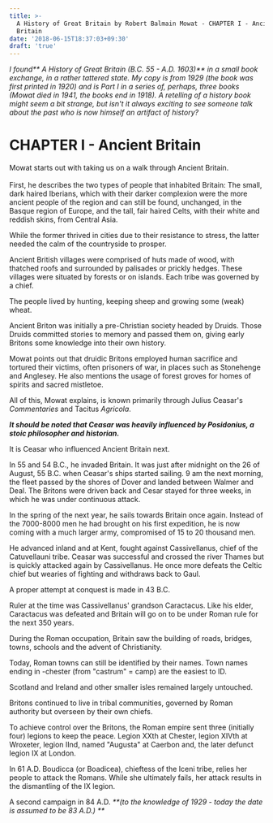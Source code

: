 ```yaml
---
title: >-
  A History of Great Britain by Robert Balmain Mowat - CHAPTER I - Ancient
  Britain
date: '2018-06-15T18:37:03+09:30'
draft: 'true'
---
```

_I found** A History of Great Britain (B.C. 55 - A.D. 1603)** in a small book exchange, in a rather tattered state. My copy is from 1929 (the book was first printed in 1920) and is Part I in a series of, perhaps, three books (Mowat died in 1941, the books end in 1918). A retelling of a history book might seem a bit strange, but isn't it always exciting to see someone talk about the past who is now himself an artifact of history?_

# CHAPTER I - Ancient Britain

Mowat starts out with taking us on a walk through Ancient Britain.\
\
First, he describes the two types of people that inhabited Britain: The small, dark haired Iberians, which with their darker complexion were the more ancient people of the region and can still be found, unchanged, in the Basque region of Europe, and the tall, fair haired Celts, with their white and reddish skins, from Central Asia.

While the former thrived in cities due to their resistance to stress, the latter needed the calm of the countryside to prosper.

Ancient British villages were comprised of huts made of wood, with thatched roofs and surrounded by palisades or prickly hedges. These villages were situated by forests or on islands. Each tribe was governed by a chief.

The people lived by hunting, keeping sheep and growing some (weak) wheat.

Ancient Briton was initially a pre-Christian society headed by Druids. Those Druids committed stories to memory and passed them on, giving early Britons some knowledge into their own history. 

Mowat points out that druidic Britons employed human sacrifice and tortured their victims, often prisoners of war, in places such as Stonehenge and Anglesey. He also mentions the usage of forest groves for homes of spirits and sacred mistletoe.

All of this, Mowat explains, is known primarily through Julius Ceasar's _Commentaries_ and Tacitus _Agricola_.

_**It should be noted that Ceasar was heavily influenced by Posidonius, a stoic philosopher and historian.**_

It is Ceasar who influenced Ancient Britain next. 

In 55 and 54 B.C., he invaded Britain. It was just after midnight on the 26 of August, 55 B.C. when Ceasar's ships started sailing. 9 am the next morning, the fleet passed by the shores of Dover and landed between Walmer and Deal. The Britons were driven back and Cesar stayed for three weeks, in which he was under continuous attack. 

In the spring of the next year, he sails towards Britain once again. Instead of the 7000-8000 men he had brought on his first expedition, he is now coming with a much larger army, compromised of 15 to 20 thousand men.

He advanced inland and at Kent, fought against Cassivellanus, chief of the Catuvellauni tribe. Ceasar was successful and crossed the river Thames but is quickly attacked again by Cassivellanus. He once more defeats the Celtic chief but wearies of fighting and withdraws back to Gaul.

A proper attempt at conquest is made in 43 B.C.

Ruler at the time was Cassivellanus' grandson Caractacus. Like his elder, Caractacus was defeated and Britain will go on to be under Roman rule for the next 350 years.

During the Roman occupation, Britain saw the building of roads, bridges, towns, schools and the advent of Christianity.

Today, Roman towns can still be identified by their names. Town names ending in -chester (from "castrum" = camp) are the easiest to ID.

Scotland and Ireland and other smaller isles remained largely untouched.

Britons continued to live in tribal communities, governed by Roman authority but overseen by their own chiefs.

To achieve control over the Britons, the Roman empire sent three (initially four) legions to keep the peace. Legion XXth at Chester, legion XIVth at Wroxeter, legion IInd, named "Augusta" at Caerbon and, the later defunct legion IX at London.

In 61 A.D. Boudicca (or Boadicea), chieftess of the Iceni tribe, relies her people to attack the Romans. While she ultimately fails, her attack results in the dismantling of the IX legion.

A second campaign in 84 A.D. _**(to the knowledge of 1929 - today the date is assumed to be 83 A.D.) **_
